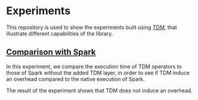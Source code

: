 # Experiments
This repository is used to show the experiments built using [TDM](https://github.com/AnnabelleGillet/TDM), that illustrate different capabilities of the library.

## [Comparison with Spark](https://github.com/AnnabelleGillet/TDM-experiments/tree/master/SparkComparison)
In this experiment, we compare the execution time of TDM operators to those of Spark without the added TDM layer, in order to see if TDM induce an overhead compared to the native execution of Spark.

The result of the experiment shows that TDM does not induce an overhead.

